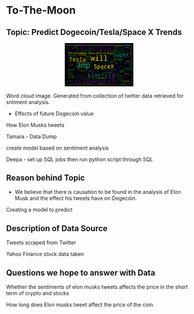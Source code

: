 # To-The-Moon

## Topic: Predict Dogecoin/Tesla/Space X Trends

<p align="center"> <img style="border:5px solid black;" src = "Images/wordcloud.png" width ="35%" "> </p>  

Word cloud image. Generated from collection of twitter data retrieved for sntiment analysis.


* Effects of future Dogecoin value 

How Elon Musks tweets 

Tamara - Data Dump

create model based on sentiment analysis 

Deepa - set up SQL jobs then run python script through SQL

## Reason behind Topic

* We believe that there is causation to be found in the analysis of Elon Musk and the effect his tweets have on Dogecoin.

Creating a model to predict 

## Description of Data Source

Tweets scraped from Twitter

Yahoo Finance stock data taken



## Questions we hope to answer with Data

Whether the sentiments of elon musks tweets affects the price in the short term of crypto and stocks 

How long does Elon musks tweet affect the price of the coin.








